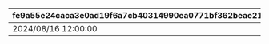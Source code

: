 |fe9a55e24caca3e0ad19f6a7cb40314990ea0771bf362beae2120e0699f66840|7b82ad27c2f67760494402ca47480f5220f56da3159438f7b33c65a7b33ebf15|83824210ddd6079e622c4d513ce6f9f4dd7444d57f37a1035a2c01903f8ccd9f|6a46db1028d03640aa73b2a0be899a4aa20e7ed2c8e2fe2f8c5504390be87c96|91a3f56e53d72c7d5daeb4fdb5e671f0af86196f0107048932fac0eae6f1d4d7|0273d5acf639927a4f02c6a1fede25942659f440d9e983973634a9956b758191|11db061639b11af73049c5f5fec65f881a56458921907dfc228277d3b345e4f9|38d0d61d27ed88915bf5234b79b3661415da24749825c3f83380d565ffb0b66c|77f346de04273b582c3c025129c517b6828f4ea1492a48acfdb8b9f539032980|a8a349e1c8ad962196569a947ab2eb0c6c47d72a91c2143fc62c4df280ef546a|15a768a273c4942a5d9097647c58becec128c81a42c9d588b27fdc59b3a53f4e|1f573003c59ff8ebabd66ec43abd1ac3103f70f22152d4071840f168e6312c15|
| --- | --- | --- | --- | --- | --- | --- | --- | --- | --- | --- | --- |
|2024/08/16 12:00:00|bgm_MC178A|2209006|2024/08/26 14:59:59|2024/08/20 11:59:59|2209007|bgm_MC178B|9000004|2024/08/10 21:00:00|2024/08/21 11:59:59|2000002|1|